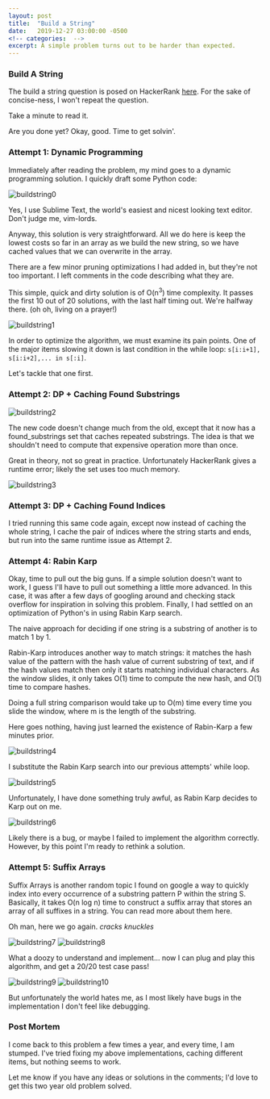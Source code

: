 ```yaml
---
layout: post
title:  "Build a String"
date:   2019-12-27 03:00:00 -0500
<!-- categories:  -->
excerpt: A simple problem turns out to be harder than expected.
---
```

### Build A String
The build a string question is posed on HackerRank [here](https://www.hackerrank.com/challenges/build-a-string/problem). For the sake of concise-ness, I won't repeat the question.

Take a minute to read it.

Are you done yet? Okay, good. Time to get solvin'.

### Attempt 1: Dynamic Programming
Immediately after reading the problem, my mind goes to a dynamic programming solution. I quickly draft some Python code:

![buildstring0](/assets/img/buildstring0.png)

Yes, I use Sublime Text, the world's easiest and nicest looking text editor. Don't judge me, vim-lords.

Anyway, this solution is very straightforward. All we do here is keep the lowest costs so far in an array as we build the new string, so we have cached values that we can overwrite in the array.

There are a few minor pruning optimizations I had added in, but they're not too important. I left comments in the code describing what they are.

This simple, quick and dirty solution is of O(n<sup>3</sup>) time complexity. It passes the first 10 out of 20 solutions, with the last half timing out. We're halfway there. (oh oh, living on a prayer!)


![buildstring1](/assets/img/buildstring1.png)

In order to optimize the algorithm, we must examine its pain points. One of the major items slowing it down is last condition in the while loop: `s[i:i+1], s[i:i+2],... in s[:i]`.



Let's tackle that one first.

### Attempt 2: DP + Caching Found Substrings

![buildstring2](/assets/img/buildstring2.png)

The new code doesn't change much from the old, except that  it now has a found_substrings set that caches repeated substrings. The idea is that we shouldn't need to compute that expensive operation more than once.



Great in theory, not so great in practice. Unfortunately HackerRank gives a runtime error; likely the set uses too much memory.

![buildstring3](/assets/img/buildstring3.png)



### Attempt 3: DP + Caching Found Indices
I tried running this same code again, except now instead of caching the whole string, I cache the pair of indices where the string starts and ends, but run into the same runtime issue as Attempt 2.


### Attempt 4: Rabin Karp
Okay, time to pull out the big guns. If a simple solution doesn't want to work, I guess I'll have to pull out something a little more advanced. In this case, it was after a few days of googling around and checking stack overflow for inspiration in solving this problem. Finally, I had settled on an optimization of Python's in using Rabin Karp search.



The naive approach for deciding if one string is a substring of another is to match 1 by 1.

Rabin-Karp introduces another way to match strings: it matches the hash value of the pattern with the hash value of current substring of text, and if the hash values match then only it starts matching individual characters. As the window slides, it only takes O(1) time to compute the new hash, and O(1) time to compare hashes.

Doing a full string comparison would take up to O(m) time every time you slide the window, where m is the length of the substring.



Here goes nothing, having just learned the existence of Rabin-Karp a few minutes prior.

![buildstring4](/assets/img/buildstring4.png)

I substitute the Rabin Karp search into our previous attempts' while loop.


![buildstring5](/assets/img/buildstring5.png)

Unfortunately, I have done something truly awful, as Rabin Karp decides to Karp out on me.

![buildstring6](/assets/img/buildstring6.png)

Likely there is a bug, or maybe I failed to implement the algorithm correctly. However, by this point I'm ready to rethink a solution.

### Attempt 5: Suffix Arrays
Suffix Arrays is another random topic I found on google a way to quickly index into every occurrence of a substring pattern P within the string S. Basically, it takes O(n log n) time to construct a suffix array that stores an array of all suffixes in a string. You can read more about them here.

Oh man, here we go again. *cracks knuckles*

![buildstring7](/assets/img/buildstring7.png)
![buildstring8](/assets/img/buildstring8.png)

What a doozy to understand and implement... now I can plug and play this algorithm, and get a 20/20 test case pass!

![buildstring9](/assets/img/buildstring9.png)
![buildstring10](/assets/img/buildstring10.png)

But unfortunately the world hates me, as I most likely have bugs in the implementation I don't feel like debugging.

### Post Mortem
I come back to this problem a few times a year, and every time, I am stumped. I've tried fixing my above implementations, caching different items, but nothing seems to work.

Let me know if you have any ideas or solutions in the comments; I'd love to get this two year old problem solved.

